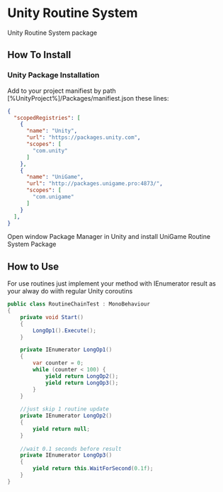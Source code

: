 # Unity Routine System

Unity Routine System package

## How To Install

### Unity Package Installation

Add to your project manifiest by path [%UnityProject%]/Packages/manifiest.json these lines:

```json
{
  "scopedRegistries": [
    {
      "name": "Unity",
      "url": "https://packages.unity.com",
      "scopes": [
        "com.unity"
      ]
    },
    {
      "name": "UniGame",
      "url": "http://packages.unigame.pro:4873/",
      "scopes": [
        "com.unigame"
      ]
    }
  ],
}
```
Open window Package Manager in Unity and install UniGame Routine System Package

## How to Use

For use routines just implement your method with IEnumerator result as your alway do wiith regular Unity coroutins

```csharp
public class RoutineChainTest : MonoBehaviour
{
    private void Start()
    {
        LongOp1().Execute();
    }

    private IEnumerator LongOp1()
    {
        var counter = 0;
        while (counter < 100) {
            yield return LongOp2();
            yield return LongOp3();
        }
    }
    
    //just skip 1 routine update
    private IEnumerator LongOp2()
    {
        yield return null;
    }
    
    //wait 0.1 seconds before result
    private IEnumerator LongOp3()
    {
        yield return this.WaitForSecond(0.1f);
    }
}

```

